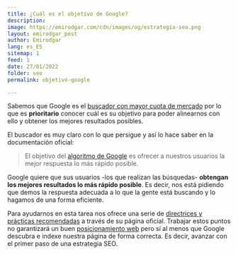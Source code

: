 ```yaml
---
title: ¿Cuál es el objetivo de Google?
description: 
image: https://emirodgar.com/cdn/images/og/estrategia-seo.png
layout: emirodgar_post
author: Emirodgar
lang: es_ES
sitemap: 1
feed: 1
date: 27/01/2022
folder: seo
permalink: objetivo-google

--- 
```


Sabemos que Google es el [buscador con mayor cuota de mercado](https://emirodgar.com/google-vs-buscadores) por lo que es **prioritario** conocer cuál es su objetivo para poder alinearnos con ello y obtener los mejores resultados posibles.

El buscador es muy claro con lo que persigue y así lo hace saber en la documentación oficial:

> El objetivo del [algoritmo de Google](https://emirodgar.com/cambio-algoritmo-google) es ofrecer a nuestros usuarios la mejor respuesta lo más rápido posible.

Google quiere que sus usuarios -los que realizan las búsquedas- **obtengan los mejores resultados lo más rápido posible**. Es decir, nos está pidiendo que demos la respuesta adecuada a lo que la gente está buscando y lo hagamos de una forma eficiente.

Para ayudarnos en esta tarea nos ofrece una serie de [directrices y prácticas recomendadas](https://developers.google.com/search/docs/advanced/guidelines/overview?hl=es) a través de su página oficial. Trabajar estos puntos no garantizará un buen [posicionamiento web](https://emirodgar.com/que-es-el-seo) pero sí al menos que Google descubra e indexe nuestra página de forma correcta. Es decir, avanzar con el primer paso de una estrategia SEO.
<!--stackedit_data:
eyJoaXN0b3J5IjpbLTY3Njk5NjU3MywtMjM2ODMyNTMsLTEzNT
UyNzMzNTQsLTM4NTQ4OTU5Miw2MjgyMjYzNzRdfQ==
-->
